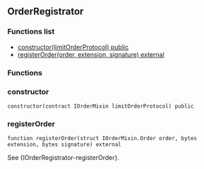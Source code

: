 
## OrderRegistrator

### Functions list
- [constructor(limitOrderProtocol) public](#constructor)
- [registerOrder(order, extension, signature) external](#registerorder)

### Functions
### constructor

```solidity
constructor(contract IOrderMixin limitOrderProtocol) public
```

### registerOrder

```solidity
function registerOrder(struct IOrderMixin.Order order, bytes extension, bytes signature) external
```
See {IOrderRegistrator-registerOrder}.

